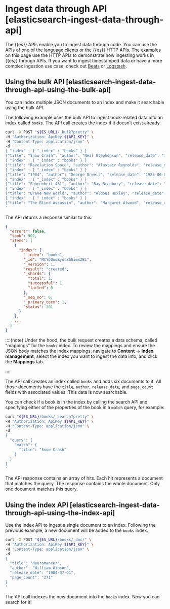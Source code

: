 # Ingest data through API [elasticsearch-ingest-data-through-api]

The {{es}} APIs enable you to ingest data through code. You can use the APIs of one of the [language clients](../../../solutions/search/site-or-app/clients.md) or the {{es}} HTTP APIs. The examples on this page use the HTTP APIs to demonstrate how ingesting works in {{es}} through APIs. If you want to ingest timestamped data or have a more complex ingestion use case, check out [Beats](asciidocalypse://docs/beats/docs/reference/index.md) or [Logstash](asciidocalypse://docs/logstash/docs/reference/index.md).


## Using the bulk API [elasticsearch-ingest-data-through-api-using-the-bulk-api]

You can index multiple JSON documents to an index and make it searchable using the bulk API.

The following example uses the bulk API to ingest book-related data into an index called `books`. The API call creates the index if it doesn’t exist already.

```bash
curl -X POST "${ES_URL}/_bulk?pretty" \
-H "Authorization: ApiKey ${API_KEY}" \
-H "Content-Type: application/json" \
-d'
{ "index" : { "_index" : "books" } }
{"title": "Snow Crash", "author": "Neal Stephenson", "release_date": "1992-06-01", "page_count": 470}
{ "index" : { "_index" : "books" } }
{"title": "Revelation Space", "author": "Alastair Reynolds", "release_date": "2000-03-15", "page_count": 585}
{ "index" : { "_index" : "books" } }
{"title": "1984", "author": "George Orwell", "release_date": "1985-06-01", "page_count": 328}
{ "index" : { "_index" : "books" } }
{"title": "Fahrenheit 451", "author": "Ray Bradbury", "release_date": "1953-10-15", "page_count": 227}
{ "index" : { "_index" : "books" } }
{"title": "Brave New World", "author": "Aldous Huxley", "release_date": "1932-06-01", "page_count": 268}
{ "index" : { "_index" : "books" } }
{"title": "The Blind Assassin", "author": "Margaret Atwood", "release_date": "2000-09-02", "page_count": 536}
'
```

The API returns a response similar to this:

```json
{
  "errors": false,
  "took": 902,
  "items": [
    {
      "index": {
        "_index": "books",
        "_id": "MCYbQooByucZ6Gimx2BL",
        "_version": 1,
        "result": "created",
        "_shards": {
          "total": 1,
          "successful": 1,
          "failed": 0
        },
        "_seq_no": 0,
        "_primary_term": 1,
        "status": 201
      }
    },
    ...
  ]
}
```

::::{note}
Under the hood, the bulk request creates a data schema, called "mappings" for the `books` index. To review the mappings and ensure the JSON body matches the index mappings, navigate to **Content** → **Index management**, select the index you want to ingest the data into, and click the **Mappings** tab.

::::


The API call creates an index called `books` and adds six documents to it. All those documents have the `title`, `author`, `release_date`, and `page_count` fields with associated values. This data is now searchable.

You can check if a book is in the index by calling the search API and specifying either of the properties of the book in a `match` query, for example:

```bash
curl "${ES_URL}/books/_search?pretty" \
-H "Authorization: ApiKey ${API_KEY}" \
-H "Content-Type: application/json" \
-d'
{
  "query": {
    "match": {
      "title": "Snow Crash"
    }
  }
}
'
```

The API response contains an array of hits. Each hit represents a document that matches the query. The response contains the whole document. Only one document matches this query.


## Using the index API [elasticsearch-ingest-data-through-api-using-the-index-api]

Use the index API to ingest a single document to an index. Following the previous example, a new document will be added to the `books` index.

```bash
curl -X POST "${ES_URL}/books/_doc/" \
-H "Authorization: ApiKey ${API_KEY}" \
-H "Content-Type: application/json" \
-d'
{
  "title": "Neuromancer",
  "author": "William Gibson",
  "release_date": "1984-07-01",
  "page_count": "271"
}
'
```

The API call indexes the new document into the `books` index. Now you can search for it!
